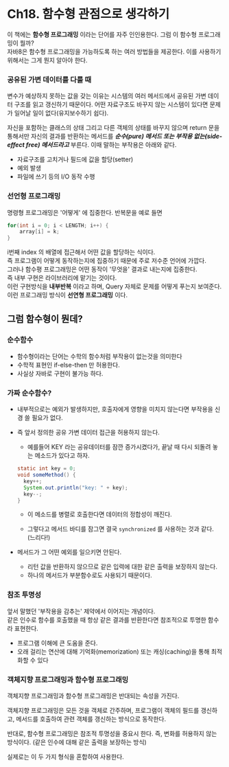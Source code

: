 # Ch18. 함수형 관점으로 생각하기

이 책에는 **함수형 프로그래밍** 이라는 단어를 자주 인인용한다. 그럼 이 함수형 프로그래밍이 뭘까? </br>
자바8은 함수형 프로그래밍을 가능하도록 하는 여러 방법들을 제공한다. 이를 사용하기 위해서는 그게 뭔지 알아야 한다.

### 공유된 가변 데이터를 다룰 때
변수가 예상하지 못하는 값을 갖는 이유는 시스템의 여러 메서드에서 공유된 가변 데이터 구조를 읽고 갱신하기 때문이다. 어떤 자료구조도 바꾸지 않는 시스템이 있다면 문제가 일어날 일이 없다(유지보수하기 쉽다).

자신을 포함하는 클래스의 상태 그리고 다른 객체의 상태를 바꾸지 않으며 return 문을 통해서만 자신의 결과를 반환하는 메서드를 **_순수(pure) 메서드 또는 부작용 없는(side-effect free) 메서드라고_** 부른다. 이때 말하는 부작용은 아래와 같다.

- 자료구조를 고치거나 필드에 값을 할당(setter)
- 예외 발생
- 파일에 쓰기 등의 I/O 동작 수행

### 선언형 프로그래밍
명령형 프로그래밍은 '어떻게' 에 집중한다. 반복문을 예로 들면
```java
for(int i = 0; i < LENGTH; i++) {
    array[i] = k;
}
```

i번째 index 의 배열에 접근해서 어떤 값을 할당하는 식이다.</br>
즉 프로그램이 어떻게 동작하는지에 집중하기 때문에 주로 저수준 언어에 가깝다.</br>
그러나 함수평 프로그래밍은 어떤 동작이 '무엇을' 결과로 내는지에 집중한다.</br>
즉 내부 구현은 라이브러리에 맡기는 것이다.</br>
이런 구현방식을 **내부반복** 이라고 하며, Query 자체로 문제를 어떻게 푸는지 보여준다.
이런 프로그래밍 방식이 **선연형 프로그래밍** 이다.

## 그럼 함수형이 뭔데?
### 순수함수
- 함수형이라는 단어는 수학의 함수처럼 부작용이 없는것을 의미한다
- 수학적 표현인 if-else-then 만 허용한다.
- 사실상 자바로 구현이 불가능 하다.

### 가짜 순수함수?
- 내부적으로는 예외가 발생하지만, 호출자에게 영향을 미치지 않는다면 부작용을 신경 쓸 필요가 없다.
- 즉 앞서 정의한 공유 가변 데이터 접근을 허용하지 않는다.
  - 예를들어 KEY 라는 공유데이터를 잠깐 증가시켰다가, 끝날 때 다시 되돌려 놓는 메소드가 있다고 하자.
  
  ```java
  static int key = 0;
  void someMethod() {
    key++;
    System.out.println("key: " + key);
    key--;
  }
  ```
  
  - 이 메소드를 병렬로 호출한다면 데이터의 정합성이 깨진다.
  
  - 그렇다고 메서드 바디를 잠그면 결국 `synchronized` 를 사용하는 것과 같다. (느리다!)
- 메서드가 그 어떤 예외를 일으키면 안된다.
  - 리턴 값을 반환하지 않으므로 같은 입력에 대한 같은 출력을 보장하지 않는다.
  - 하나의 메서드가 부분함수로도 사용되기 때문이다.

### 참조 투명성
앞서 말했던 '부작용을 감추는' 제약에서 이어지는 개념이다.</br>
같은 인수로 함수를 호출했을 때 항상 같은 결과를 반환한다면 참조적으로 투명한 함수라 표현한다.</br>

- 프로그램 이해에 큰 도움을 준다.
- 오래 걸리는 연산에 대해 기억화(memorization) 또는 캐싱(caching)을 통해 최적화할 수 있다

### 객체지향 프로그래밍과 함수형 프로그래밍
객체지향 프로그래밍과 함수형 프로그래밍은 반대되는 속성을 가진다.

객체지향 프로그래밍은 모든 것을 객체로 간주하며, 프로그램이 객체의 필드를 갱신하고, 메서드를 호출하여 관련 객체를 갱신하는 방식으로 동작한다.</br>

반대로, 함수형 프로그래밍은 참조적 투명성을 중요시 한다. 즉, 변화를 허용하지 않는 방식이다.
(같은 인수에 대해 같은 출력을 보장하는 방식)

실제로는 이 두 가지 형식을 혼합하여 사용한다.











